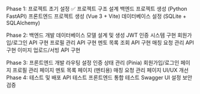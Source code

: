 Phase 1: 프로젝트 초기 설정
✅ 프로젝트 구조 설계
백엔드 프로젝트 생성 (Python FastAPI)
프론트엔드 프로젝트 생성 (Vue 3 + Vite)
데이터베이스 설정 (SQLite + SQLAlchemy)


Phase 2: 백엔드 개발
데이터베이스 모델 설계 및 생성
JWT 인증 시스템 구현
회원가입/로그인 API 구현
프로필 관리 API 구현
멘토 목록 조회 API 구현
매칭 요청 관리 API 구현
이미지 업로드/서빙 API 구현


Phase 3: 프론트엔드 개발
라우팅 설정
인증 상태 관리 (Pinia)
회원가입/로그인 페이지
프로필 관리 페이지
멘토 목록 페이지 (멘티용)
매칭 요청 관리 페이지
UI/UX 개선
Phase 4: 테스트 및 배포
API 테스트
프론트엔드 통합 테스트
Swagger UI 설정
보안 검증
